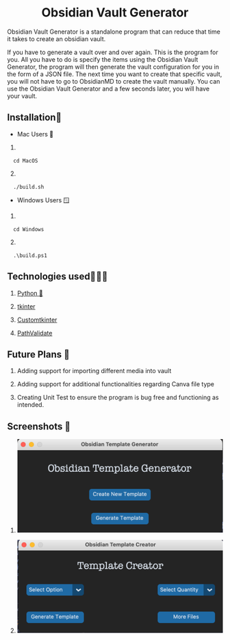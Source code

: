<h1 style = "text-align: center"> Obsidian Vault Generator </h1>

<p> Obsidian Vault Generator is a standalone program that can reduce that time it takes to create an obsidian vault.</p>
<p>If you have to generate a vault over and over again. This is the program for you. All you have to do is specify the items using the Obsidian Vault Generator, the program will then generate the vault configuration for you in the form of a JSON file. The next time you want to create that specific vault, you will not have to go to ObsidianMD to create the vault manually. You can use  the Obsidian Vault Generator and a few seconds later, you will have your vault.</p>



<h2> Installation💾 </h2>

- Mac Users 🍎</br>
1. 
```
  cd MacOS
```
2.
```
  ./build.sh
```

- Windows Users 🪟 </br>
1.
```
  cd Windows
```
2.
```
  .\build.ps1
```

<h2> Technologies used🧑🏻‍💻 </h2>

1. [Python 🐍](https://www.python.org/) 

2. [tkinter](https://docs.python.org/3/library/tkinter.html)

3. [Customtkinter](https://github.com/tomschimansky/customtkinter)

4. [PathValidate](https://pypi.org/project/pathvalidate/)

<h2>Future Plans 📝</h2>

1. Adding support for importing different media into vault

2. Adding support for additional functionalities regarding Canva file type

3. Creating Unit Test to ensure the program is bug free and functioning as intended.

<h2>Screenshots 📸</h2>

1. ![alt text](misc/MainScreen.png)


2. ![alt text](misc/TemplateCreator.png)

